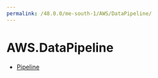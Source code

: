 ```yaml
---
permalink: /48.0.0/me-south-1/AWS/DataPipeline/
---
```


# AWS.DataPipeline



* [Pipeline](Pipeline.md)